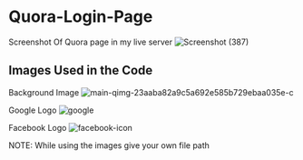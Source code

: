 # Quora-Login-Page
Screenshot Of Quora page in my live server
![Screenshot (387)](https://user-images.githubusercontent.com/97170418/183478241-620e6f1e-02d3-4c67-8ac8-c8c051685cb6.png)

## Images Used in the Code
Background Image
![main-qimg-23aaba82a9c5a692e585b729ebaa035e-c](https://user-images.githubusercontent.com/97170418/183479018-706a8e90-92c2-4e58-82da-51428dde31fa.jpg)

Google Logo
![google](https://user-images.githubusercontent.com/97170418/183478981-ab725c4e-cfbe-4424-8839-bcb47399d196.jpg)

Facebook Logo
![facebook-icon](https://user-images.githubusercontent.com/97170418/183479063-40423eee-bd2c-4239-b215-784324b41799.jpg)

NOTE: While using the images give your own file path

